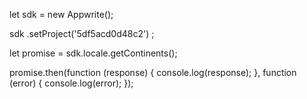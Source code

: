 let sdk = new Appwrite();

sdk
    .setProject('5df5acd0d48c2')
;

let promise = sdk.locale.getContinents();

promise.then(function (response) {
    console.log(response);
}, function (error) {
    console.log(error);
});